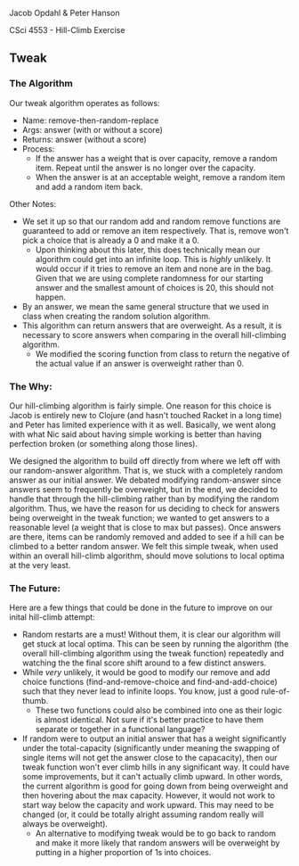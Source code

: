 Jacob Opdahl & Peter Hanson

CSci 4553 - Hill-Climb Exercise

## Tweak

### The Algorithm

Our tweak algorithm operates as follows:
- Name: remove-then-random-replace
- Args: answer (with or without a score)
- Returns: answer (without a score)
- Process:
  - If the answer has a weight that is over capacity, remove a random item. Repeat until the answer is no longer over the capacity.
  - When the answer is at an acceptable weight, remove a random item and add a random item back.
  
Other Notes:
- We set it up so that our random add and random remove functions are guaranteed to add or remove an item respectively. That is, remove won't pick a choice that is already a 0 and make it a 0.
  - Upon thinking about this later, this does technically mean our algorithm could get into an infinite loop. This is *highly* unlikely. It would occur if it tries to remove an item and none are in the bag. Given that we are using complete randomness for our starting answer and the smallest amount of choices is 20, this should not happen.
- By an answer, we mean the same general structure that we used in class when creating the random solution algorithm.
- This algorithm can return answers that are overweight. As a result, it is necessary to score answers when comparing in the overall hill-climbing algorithm.
  - We modified the scoring function from class to return the negative of the actual value if an answer is overweight rather than 0.
  
### The Why:

Our hill-climbing algorithm is fairly simple. One reason for this choice is Jacob is entirely new to Clojure (and hasn't touched Racket in a long time)
and Peter has limited experience with it as well. Basically, we went along with what Nic said about having
simple working is better than having perfection broken (or something along those lines).

We designed the algorithm to build off directly from where we left off with our random-answer algorithm.
That is, we stuck with a completely random answer as our initial answer. We debated modifying random-answer since answers seem
to frequently be overweight, but in the end, we decided to handle that through the hill-climbing rather than by modifying the
random algorithm. Thus, we have the reason for us deciding to check for answers being overweight in the tweak function; we 
wanted to get answers to a reasonable level (a weight that is close to max but passes). Once answers are there, items can be randomly removed and added to see if a hill can be climbed to a better random answer. We felt this simple tweak, when used
within an overall hill-climb algorithm, should move solutions to local optima at the very least.

### The Future:

Here are a few things that could be done in the future to improve on our inital hill-climb attempt:
- Random restarts are a must! Without them, it is clear our algorithm will get stuck at local optima. This can be seen by running the algorithm (the overall hill-climbing algorithm using the tweak function) repeatedly and watching the the final score shift around to a few distinct answers.
- While *very* unlikely, it would  be good to modify our remove and add choice functions (find-and-remove-choice and find-and-add-choice) such that they never lead to infinite loops. You know, just a good rule-of-thumb.
  - These two functions could also be combined into one as their logic is almost identical. Not sure if it's better practice to have them separate or together in a functional language?
- If random were to output an initial answer that has a weight significantly under the total-capacity (significantly under meaning the swapping of single items will not get the answer close to the capacacity), then our tweak function won't ever climb hills in any significant way. It could have some improvements, but it can't actually climb upward. In other words, the current algorithm is good for going down from being overweight and then hovering about the max capacity. However, it would not work to start way below the capacity and work upward. This may need to be changed (or, it could be totally alright assuming random really will always be overweight).
  - An alternative to modifying tweak would be to go back to random and make it more likely that random answers will be overweight by putting in a higher proportion of 1s into choices.
